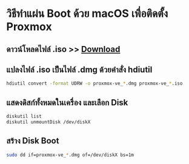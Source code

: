 # วิธีทำแผ่น Boot ด้วย macOS เพื่อติดตั้ง Proxmox

## ดาวน์โหลดไฟล์ .iso >> [Download](https://www.proxmox.com/en/downloads)

## แปลงไฟล์ .iso เป็นไฟล์ .dmg ด้วยคำสั่ง hdiutil
```sh
hdiutil convert -format UDRW -o proxmox-ve_*.dmg proxmox-ve_*.iso
```

## แสดงดิสก์ทั้งหมดในเครื่อง และเลือก Disk
```sh
diskutil list
diskutil unmountDisk /dev/diskX
```

## สร้าง Disk Boot
```sh
sudo dd if=proxmox-ve_*.dmg of=/dev/diskX bs=1m
```

